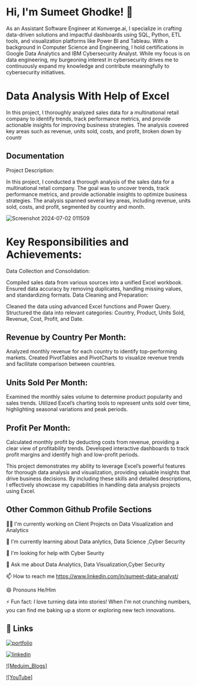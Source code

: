 
# Hi, I'm Sumeet Ghodke! 👋

As an Assistant Software Engineer at Konverge.ai, I specialize in crafting data-driven solutions and impactful dashboards using SQL, Python, ETL tools, and visualization platforms like Power BI and Tableau. With a background in Computer Science and Engineering, I hold certifications in Google Data Analytics and IBM Cybersecurity Analyst. While my focus is on data engineering, my burgeoning interest in cybersecurity drives me to continuously expand my knowledge and contribute meaningfully to cybersecurity initiatives.

# Data Analysis With Help of Excel

In this project, I thoroughly analyzed sales data for a multinational retail company to identify trends, track performance metrics, and provide actionable insights for improving business strategies. The analysis covered key areas such as revenue, units sold, costs, and profit, broken down by countr

## Documentation

Project Description:

In this project, I conducted a thorough analysis of the sales data for a multinational retail company. The goal was to uncover trends, track performance metrics, and provide actionable insights to optimize business strategies. The analysis spanned several key areas, including revenue, units sold, costs, and profit, segmented by country and month.

![Screenshot 2024-07-02 011509](https://github.com/sumeet-codde/Data_Analysis_Sales_in_Excel/assets/66643575/e7e3a79a-eef8-4b68-85cf-2a382401dfc9)


# Key Responsibilities and Achievements:
Data Collection and Consolidation:

Compiled sales data from various sources into a unified Excel workbook.
Ensured data accuracy by removing duplicates, handling missing values, and standardizing formats.
Data Cleaning and Preparation:

Cleaned the data using advanced Excel functions and Power Query.
Structured the data into relevant categories: Country, Product, Units Sold, Revenue, Cost, Profit, and Date.


## Revenue by Country Per Month:

Analyzed monthly revenue for each country to identify top-performing markets.
Created PivotTables and PivotCharts to visualize revenue trends and facilitate comparison between countries.

## Units Sold Per Month:

Examined the monthly sales volume to determine product popularity and sales trends.
Utilized Excel’s charting tools to represent units sold over time, highlighting seasonal variations and peak periods.


## Profit Per Month:

Calculated monthly profit by deducting costs from revenue, providing a clear view of profitability trends.
Developed interactive dashboards to track profit margins and identify high and low-profit periods.

This project demonstrates my ability to leverage Excel’s powerful features for thorough data analysis and visualization, providing valuable insights that drive business decisions. By including these skills and detailed descriptions, I effectively showcase my capabilities in handling data analysis projects using Excel.



## Other Common Github Profile Sections
👩‍💻 I'm currently working on Client Projects on Data Visualization and Analytics

🧠 I'm currently learning about Data anlytics, Data Science ,Cyber Security


🤔 I'm looking for help with Cyber Seurity

💬 Ask me about Data Analytics, Data Visualization,Cyber Security

📫 How to reach me https://www.linkedin.com/in/sumeet-data-analyst/

😄 Pronouns He/Him

⚡️ Fun fact: I love turning data into stories! When I'm not crunching numbers, you can find me baking up a storm or exploring new tech innovations.



## 🔗 Links
[![portfolio](https://img.shields.io/badge/my_portfolio-000?style=for-the-badge&logo=ko-fi&logoColor=white)](https://www.datascienceportfol.io/sumeetghodke)

[![linkedin](https://img.shields.io/badge/linkedin-0A66C2?style=for-the-badge&logo=linkedin&logoColor=white)](https://www.linkedin.com/in/sumeet-data-analyst/)

[![Meduim_Blogs]](https://medium.com/@sumeetjain2019)

[![YouTube]](https://www.youtube.com/channel/UCEXg-A3DsXNBS8k3wpMVrMA)

